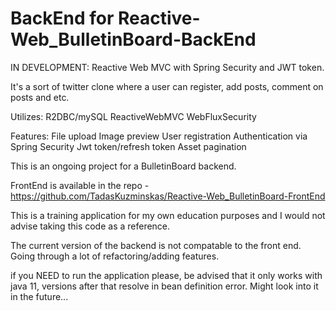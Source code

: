 # BackEnd for Reactive-Web_BulletinBoard-BackEnd
IN DEVELOPMENT: Reactive Web MVC with Spring Security and JWT token.

It's a sort of twitter clone where a user can register, add posts, comment on posts and etc.

Utilizes:
  R2DBC/mySQL
  ReactiveWebMVC
  WebFluxSecurity
  
Features:
  File upload
  Image preview
  User registration
  Authentication via Spring Security
  Jwt token/refresh token
  Asset pagination
  
This is an ongoing project for a BulletinBoard backend. 

FrontEnd is available in the repo - https://github.com/TadasKuzminskas/Reactive-Web_BulletinBoard-FrontEnd

This is a training application for my own education purposes and I would not advise taking this code as a reference.

The current version of the backend is not compatable to the front end. Going through a lot of refactoring/adding features.

if you NEED to run the application please, be advised that it only works with java 11, versions after that resolve in 
bean definition error. Might look into it in the future...
